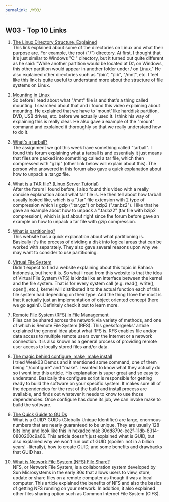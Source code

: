 ```yaml
---
permalink: /W03/
---
```



## W03 - Top 10 Links

1. [The Linux Directory Structure, Explained](https://www.howtogeek.com/117435/htg-explains-the-linux-directory-structure-explained/) <br>
This link explained about some of the directories on Linux and what their purpose are. For example, the root ("/") directory. At first, I thought that it's just similar to Windows "C:\" directory, but it turned out quite different as he said: "While another partition would be located at D:\ on Windows, this other partition would appear in another folder under / on Linux." He also explained other directories such as "/bin", "/lib", "/mnt", etc. I feel like this link is quite useful to understand more about the structure of file systems on Linux. <br>

2. [Mounting in Linux](https://www.youtube.com/watch?v=A8ITr5ZpzvA&ab_channel=TheLinuxMan) <br>
So before i read about what "/mnt" file is and that's a thing called mounting. I searched about that and i found this video explaining about mounting. He explained that we have to 'mount' like harddisk partition, DVD, USB drives, etc. before we actually used it. I think his way of explaining this is really clear. He also gave a example of the "mount" command and explained it thoroughly so that we really understand how to do it. <br>

3. [What's a tarball?](http://computing.help.inf.ed.ac.uk/FAQ/whats-tarball-or-how-do-i-unpack-or-create-tgz-or-targz-file) <br>
The assignment we got this week have something called "tarball". I found this forum explaining what a tarball is and essentialy it just means that files are packed into something called a tar file, which then compressed with "gzip" (other link below will explain about this). The person who answered in this forum also gave a quick explanation about how to unpack a .tar.gz file. <br>

4. [What is a TAR file? (Linux Server Tutorial)](https://www.youtube.com/watch?v=Euub2EAt8jQ&ab_channel=CodyRayMiller) <br>
After the forum i found before, i also found this video with a really concise explanation about what tar file is. He then tell about how tarball usually looked like, which is a ".tar" file extension with 2 type of compression which is gzip (".tar.gz") or bzip2 (".tar.bz2"). I like that he gave an example about how to unpack a ".tar.bz2" (tar file with bzip2 compression), which is just about right since the forum before gave an example on how to unpack a tar file with gzip compression. <br>

5. [What is partitioning?](https://geek-university.com/linux/what-is-partitioning/) <br>
This website has a quick explanation about what partitioning is. Basically it's the process of dividing a disk into logical areas that can be worked with separately. They also gave several reasons upon why we may want to consider to use partitioning. <br>

6. [Virtual File System](http://openstorage.gunadarma.ac.id/linux/docs/v06/Kuliah/SistemOperasi/BUKU/SistemOperasi-4.X-2/ch16s05.html) <br>
Didn't expect to find a website explaining about this topic in Bahasa Indonesia, but here it is. So what i read from this website is that the idea of Virtual File System (VFS) is kinda like an interface between the kernel and the file system. That is for every system call (e.g. read(), write(), open(), etc.), kernel will distributed it to the actual function each of this file system had depending on their type. And the thing I love the most is that it actually just an implementation of object oriented concept (here we go again!). Definitely check it out to learn more. <br>

7. [Remote File System (RFS) in File Management](https://www.geeksforgeeks.org/remote-file-system-rfs-in-file-management/) <br>
Files can be shared across the network via variety of methods, and one of which is Remote File System (RFS). This geeksforgeeks' article explained the general idea about what RFS is. RFS enables file and/or data access to multiple remote users over the Internet or a network connection. It is also known as a general process of providing remote user access to locally stored files and/or data. <br>

8. [The magic behind configure, make, make install](https://thoughtbot.com/blog/the-magic-behind-configure-make-make-install) <br>
I tried Week03 Demos and it mentioned some command, one of them being "./configure" and "make". I wanted to know what they actually do so i went into this article. His explanation is super great and so easy to understand. Basically the configure script is responsible for getting ready to build the software on your specific system. It makes sure all of the dependencies for the rest of the build and install process are available, and finds out whatever it needs to know to use those dependencies. Once configure has done its job, we can invoke make to build the software. <br>

9. [The Quick Guide to GUIDs](https://betterexplained.com/articles/the-quick-guide-to-guids/) <br>
What is a GUID? GUIDs (Globally Unique Identifier) are large, enormous numbers that are nearly guaranteed to be unique. They are usually 128 bits long and look like this in hexadecimal: 30dd879c-ee2f-11db-8314-0800200c9a66. This article doesn't just explained what is GUID, but also explained why we won't run out of GUID (spoiler: not in a billion years! -literally), how to create GUID, and some benefits and drawbacks that GUID has. <br>

10. [What is Network File System (NFS) File Share?](https://www.datto.com/blog/what-is-nfs-file-share) <br>
NFS, or Network File System, is a collaboration system developed by Sun Microsystems in the early 80s that allows users to view, store, update or share files on a remote computer as though it was a local computer. This article explained the benefits of NFS and also the basics of getting NFS running on your network. In addition, it also explained other files sharing option such as Common Internet File System (CIFS). <br>


